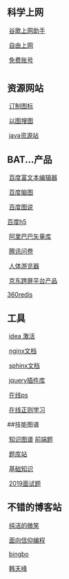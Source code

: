 ## 科学上网

​     [谷歌上网助手](https://github.com/haotian-wang/google-access-helper)

​	[自由上网](https://github.com/Alvin9999/new-pac/wiki)

​	[免费账号]([https://github.com/Alvin9999/new-pac/wiki/ss%E5%85%8D%E8%B4%B9%E8%B4%A6%E5%8F%B7](https://github.com/Alvin9999/new-pac/wiki/ss免费账号))

# 

## 资源网站

 ​ 	[订制图标](https://illustrio.com/)

​	  [以图搜图](https://whatanime.ga/)

​	 [java资源站](http://www.javaxxz.com/)

## BAT...产品

​	[百度富文本编辑器](https://ueditor.baidu.com/website/onlinedemo.html)

​	[百度脑图](http://naotu.baidu.com/)

​	[百度图说](https://tushuo.baidu.com/)

   [百度h5](https://h5.bce.baidu.com/list)

​	[阿里巴巴矢量库](https://www.iconfont.cn/)

​	[腾讯问卷](https://wj.qq.com/)

​    [人体游览器](https://human.biodigital.com/)

​     [京东跨屏平台产品](https://taro-docs.jd.com/taro/docs/README.html)

   [360redis](https://github.com/Qihoo360/pika/blob/master/README_CN.md)

## 工具

​	[idea 激活](https://www.licensez.com/)

​    [nginx文档](http://tengine.taobao.org/book/index.html)

​    [sphinx文档](http://www.sphinxsearch.org/sphinx-tutorial)

​    [jquery插件库](http://www.jq22.com/)

​    [在线ps](https://ps.gaoding.com/?hmsr=ivan-intro-juejin#/)

​    [在线正则学习](https://github.com/ziishaned/learn-regex/blob/master/translations/README-cn.md)

##技能图谱

​	   [知识图谱](https://github.com/CyC2018/CS-Notes)
     [前端题](https://github.com/haizlin/fe-interview/blob/master/category/history.md)

​    [题库站](http://www.caibi.club/)

​    [基础知识](https://snailclimb.top/JavaGuide/#/)

​      [2019面试题](https://github.com/0voice/interview_internal_reference)

## 不错的博客站

​    [纯洁的微笑](http://www.ityouknow.com/)

​    [面向信仰编程](https://draveness.me/)

​    [bingbo](https://bingbo.github.io/)

​    [韩天峰](http://rango.swoole.com/)

​    

​	

